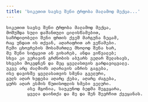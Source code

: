 ```yaml
---
title: 'სიკეთით სავსე შენი ტრფობა მალამოდ მექცა...'
---
```


    სიკეთით სავსე შენი ტრფობა მალამოდ მექცა,
    მოშუშდა სული დაშანთული ცილისწამებით,
    საჩრდილობელი შენი ფრთის ქვეშ მარგუნა ზეცამ,
    რაც უნდათ ის თქვან, აღარაფრით არ ვეწამები.
    ჩემი ცხოვრების მოსამართლე მხოლოდ შენა ხარ,
    მე შენი სიტყვით ან ვიხარებ, ანდა ვიწვალებ;
    სხვა კი ვერავინ გრძნობის აბჯარს ვეღარ შელახავს,
    სხვები მოკვდნენ და მეც ყველასთვის გარდავიცვალე.
    უკვე არც ძალმიძს აღარავის აზრის გაგება,
    ისე დავიხშე ყველასათვის სმენა გველური,
    გულს აღარ ხვდება აღარც ქება, აღარც ძაგება,
    ყურს აღარ ესმის წუთისოფლის ხმები ველური.
            ასე მგონია, საუკუნოდ ბედმა შეგვყარა,
            ყველა დაინთქა და მე და შენ შევრჩით ქვეყანას.
